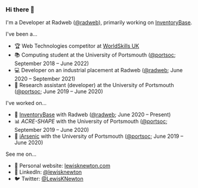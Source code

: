 ### Hi there 👋

I'm a Developer at Radweb ([@radweb](https://github.com/radweb)), primarily working on [InventoryBase](https://inventorybase.co.uk/).

I've been a...

- :trophy: Web Technologies competitor at [WorldSkills UK](https://www.worldskillsuk.org/)
- :books: Computing student at the University of Portsmouth ([@portsoc](https://github.com/portsoc); September 2018 – June 2022)
- :computer: Developer on an industrial placement at Radweb ([@radweb](https://github.com/radweb); June 2020 – September 2021)
- :test_tube: Research assistant (developer) at the University of Portsmouth ([@portsoc](https://github.com/portsoc); June 2019 – June 2020)

I've worked on...

- :house_with_garden: [InventoryBase](https://inventorybase.co.uk/) with Radweb ([@radweb](https://github.com/radweb); June 2020 – Present)
- :bar_chart: _ACRE-SHAPE_ with the University of Portsmouth ([@portsoc](https://github.com/portsoc); September 2019 – June 2020)
- :potable_water: [iArsenic](https://github.com/portsoc/iArsenic) with the University of Portsmouth ([@portsoc](https://github.com/portsoc); June 2019 – June 2020)

See me on...

- :seedling: Personal website: [lewisknewton.com](http://lewisknewton.com/)
- :necktie: LinkedIn: [@lewisknewton](https://www.linkedin.com/in/lewisknewton)
- :bird: Twitter: [@LewisKNewton](https://twitter.com/LewisKNewton)

<!--
**lewisknewton/lewisknewton** is a ✨ _special_ ✨ repository because its `README.md` (this file) appears on your GitHub profile.

Here are some ideas to get you started:

- 🔭 I’m currently working on ...
- 🌱 I’m currently learning ...
- 👯 I’m looking to collaborate on ...
- 🤔 I’m looking for help with ...
- 💬 Ask me about ...
- 📫 How to reach me: ...
- 😄 Pronouns: ...
- ⚡ Fun fact: ...
-->
